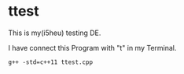 # ttest

This is my(i5heu) testing DE.

I have connect this Program with "t" in my Terminal.


```
g++ -std=c++11 ttest.cpp
```
